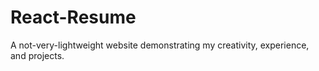 # React-Resume
A not-very-lightweight website demonstrating my creativity, experience, and projects.
